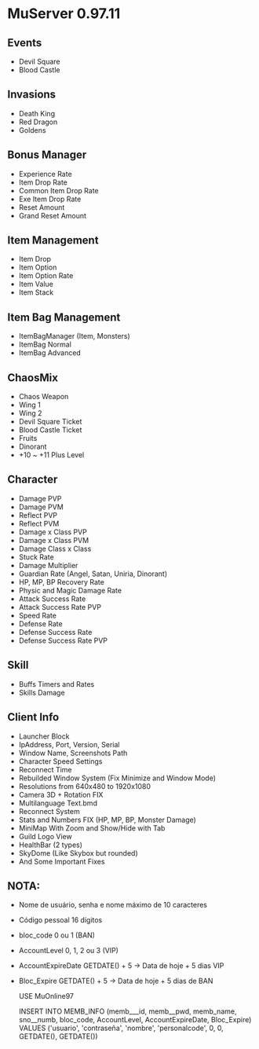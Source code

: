 
# MuServer 0.97.11

## Events
* Devil Square
* Blood Castle

## Invasions
* Death King
* Red Dragon
* Goldens

## Bonus Manager
* Experience Rate
* Item Drop Rate
* Common Item Drop Rate
* Exe Item Drop Rate
* Reset Amount
* Grand Reset Amount

## Item Management
* Item Drop
* Item Option
* Item Option Rate
* Item Value
* Item Stack

## Item Bag Management
* ItemBagManager (Item, Monsters)
* ItemBag Normal
* ItemBag Advanced

## ChaosMix
* Chaos Weapon
* Wing 1
* Wing 2
* Devil Square Ticket
* Blood Castle Ticket
* Fruits
* Dinorant
* +10 ~ +11 Plus Level

## Character
* Damage PVP
* Damage PVM
* Reflect PVP
* Reflect PVM
* Damage x Class PVP
* Damage x Class PVM
* Damage Class x Class
* Stuck Rate
* Damage Multiplier
* Guardian Rate (Angel, Satan, Uniria, Dinorant)
* HP, MP, BP Recovery Rate
* Physic and Magic Damage Rate
* Attack Success Rate
* Attack Success Rate PVP
* Speed Rate
* Defense Rate
* Defense Success Rate
* Defense Success Rate PVP

## Skill
* Buffs Timers and Rates
* Skills Damage

## Client Info
* Launcher Block
* IpAddress, Port, Version, Serial
* Window Name, Screenshots Path
* Character Speed Settings
* Reconnect Time
* Rebuilded Window System (Fix Minimize and Window Mode)
* Resolutions from 640x480 to 1920x1080
* Camera 3D + Rotation FIX
* Multilanguage Text.bmd
* Reconnect System
* Stats and Numbers FIX (HP, MP, BP, Monster Damage)
* MiniMap With Zoom and Show/Hide with Tab
* Guild Logo View
* HealthBar (2 types)
* SkyDome (Like Skybox but rounded)
* And Some Important Fixes

## NOTA:
* Nome de usuário, senha e nome máximo de 10 caracteres
* Código pessoal 16 dígitos
* bloc_code 0 ou 1 (BAN)
* AccountLevel 0, 1, 2 ou 3 (VIP)
* AccountExpireDate GETDATE() + 5 -> Data de hoje + 5 dias VIP
* Bloc_Expire GETDATE() + 5 -> Data de hoje + 5 dias de BAN

    USE MuOnline97
    
    INSERT INTO MEMB_INFO (memb___id, memb__pwd, memb_name, sno__numb, bloc_code, AccountLevel, AccountExpireDate, Bloc_Expire)
    VALUES ('usuario', 'contraseña', 'nombre', 'personalcode', 0, 0, GETDATE(), GETDATE())
